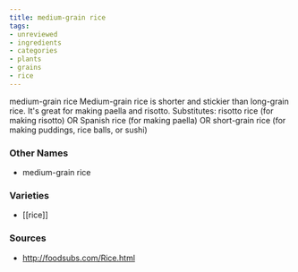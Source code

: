 ```yaml
---
title: medium-grain rice
tags:
- unreviewed
- ingredients
- categories
- plants
- grains
- rice
---
```

medium-grain rice Medium-grain rice is shorter and stickier than long-grain rice. It's great for making paella and risotto. Substitutes: risotto rice (for making risotto) OR Spanish rice (for making paella) OR short-grain rice (for making puddings, rice balls, or sushi)

### Other Names

* medium-grain rice

### Varieties

* [[rice]]

### Sources
* http://foodsubs.com/Rice.html
